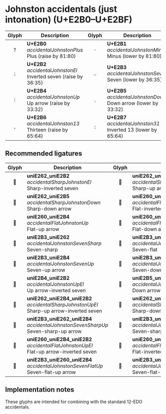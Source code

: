 Johnston accidentals (just intonation) (U+E2B0–U+E2BF)
======================================================

| **Glyph** | **Description** | **Glyph** | **Description**
| :-------: | --------------- | :-------: | ---------------
|<span class="bravura_large">&#xe2b0;</span> | **U+E2B0**<br/>*accidentalJohnstonPlus*<br/>Plus (raise by 81:80) | <span class="bravura_large">&#xe2b1;</span> | **U+E2B1**<br/>*accidentalJohnstonMinus*<br/>Minus (lower by 81:80)
|<span class="bravura_large">&#xe2b2;</span> | **U+E2B2**<br/>*accidentalJohnstonEl*<br/>Inverted seven (raise by 36:35) | <span class="bravura_large">&#xe2b3;</span> | **U+E2B3**<br/>*accidentalJohnstonSeven*<br/>Seven (lower by 36:35)
|<span class="bravura_large">&#xe2b4;</span> | **U+E2B4**<br/>*accidentalJohnstonUp*<br/>Up arrow (raise by 33:32) | <span class="bravura_large">&#xe2b5;</span> | **U+E2B5**<br/>*accidentalJohnstonDown*<br/>Down arrow (lower by 33:32)
|<span class="bravura_large">&#xe2b6;</span> | **U+E2B6**<br/>*accidentalJohnston13*<br/>Thirteen (raise by 65:64) | <span class="bravura_large">&#xe2b7;</span> | **U+E2B7**<br/>*accidentalJohnston31*<br/>Inverted 13 (lower by 65:64)

Recommended ligatures
---------------------
| **Glyph** | **Description** | **Glyph** | **Description**
| :-------: | --------------- | :-------: | ---------------
|<span class="bravura_large">&#xf5d3;</span> | **uniE262_uniE2B2**<br/>*accidentalSharpJohnstonEl*<br/>Sharp-inverted seven | <span class="bravura_large">&#xf5d4;</span> | **uniE262_uniE2B4**<br/>*accidentalSharpJohnstonUp*<br/>Sharp-up arrow
|<span class="bravura_large">&#xf5d5;</span> | **uniE262_uniE2B5**<br/>*accidentalSharpJohnstonDown*<br/>Sharp-down arrow | <span class="bravura_large">&#xf5d6;</span> | **uniE260_uniE2B2**<br/>*accidentalFlatJohnstonEl*<br/>Flat-inverted seven
|<span class="bravura_large">&#xf5d7;</span> | **uniE260_uniE2B4**<br/>*accidentalFlatJohnstonUp*<br/>Flat-up arrow | <span class="bravura_large">&#xf5d8;</span> | **uniE260_uniE2B5**<br/>*accidentalFlatJohnstonDown*<br/>Flat-down arrow
|<span class="bravura_large">&#xf5d9;</span> | **uniE2B3_uniE262**<br/>*accidentalJohnstonSevenSharp*<br/>Seven-sharp | <span class="bravura_large">&#xf5da;</span> | **uniE2B3_uniE260**<br/>*accidentalJohnstonSevenFlat*<br/>Seven-flat
|<span class="bravura_large">&#xf5db;</span> | **uniE2B3_uniE2B4**<br/>*accidentalJohnstonSevenUp*<br/>Seven-up arrow | <span class="bravura_large">&#xf5dc;</span> | **uniE2B3_uniE2B5**<br/>*accidentalJohnstonSevenDown*<br/>Seven-down arrow
|<span class="bravura_large">&#xf5dd;</span> | **uniE2B4_uniE2B2**<br/>*accidentalJohnstonUpEl*<br/>Up arrow-inverted seven | <span class="bravura_large">&#xf5de;</span> | **uniE2B5_uniE2B2**<br/>*accidentalJohnstonDownEl*<br/>Down arrow-inverted seven
|<span class="bravura_large">&#xf5df;</span> | **uniE262_uniE2B4_uniE2B2**<br/>*accidentalSharpJohnstonUpEl*<br/>Sharp-up arrow-inverted seven | <span class="bravura_large">&#xf5e0;</span> | **uniE262_uniE2B5_uniE2B2**<br/>*accidentalSharpJohnstonDownEl*<br/>Sharp-down arrow-inverted seven
|<span class="bravura_large">&#xf5e1;</span> | **uniE2B3_uniE262_uniE2B4**<br/>*accidentalJohnstonSevenSharpUp*<br/>Seven-sharp-up arrow | <span class="bravura_large">&#xf5e2;</span> | **uniE2B3_uniE262_uniE2B5**<br/>*accidentalJohnstonSevenSharpDown*<br/>Seven-sharp-down arrow
|<span class="bravura_large">&#xf5e3;</span> | **uniE260_uniE2B4_uniE2B2**<br/>*accidentalFlatJohnstonUpEl*<br/>Flat-up arrow-inverted seven | <span class="bravura_large">&#xf5e4;</span> | **uniE260_uniE2B2_uniE2B5**<br/>*accidentalFlatJohnstonElDown*<br/>Flat-inverted seven-down arrow
|<span class="bravura_large">&#xf5e5;</span> | **uniE2B3_uniE260_uniE2B4**<br/>*accidentalJohnstonSevenFlatUp*<br/>Seven-flat-up arrow | <span class="bravura_large">&#xf5e6;</span> | **uniE2B3_uniE260_uniE2B5**<br/>*accidentalJohnstonSevenFlatDown*<br/>Seven-flat-down arrow

Implementation notes
---------------------

These glyphs are intended for combining with the standard 12-EDO accidentals.